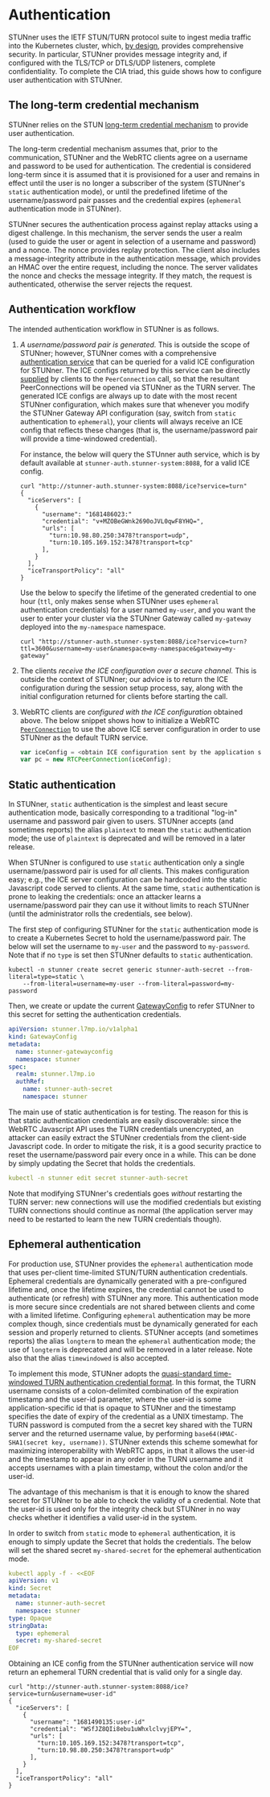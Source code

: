 # Authentication

STUNner uses the IETF STUN/TURN protocol suite to ingest media traffic into the Kubernetes cluster,
which, [by design](https://datatracker.ietf.org/doc/html/rfc5766#section-17), provides
comprehensive security. In particular, STUNner provides message integrity and, if configured with
the TLS/TCP or DTLS/UDP listeners, complete confidentiality. To complete the CIA triad, this guide
shows how to configure user authentication with STUNner.

## The long-term credential mechanism

STUNner relies on the STUN [long-term credential
mechanism](https://www.rfc-editor.org/rfc/rfc8489.html#page-26) to provide user authentication.

The long-term credential mechanism assumes that, prior to the communication, STUNner and the WebRTC
clients agree on a username and password to be used for authentication.  The credential is
considered long-term since it is assumed that it is provisioned for a user and remains in effect
until the user is no longer a subscriber of the system (STUNner's `static` authentication mode),
or until the predefined lifetime of the username/password pair passes and the credential expires
(`ephemeral` authentication mode in STUNner).

STUNner secures the authentication process against replay attacks using a digest challenge.  In
this mechanism, the server sends the user a realm (used to guide the user or agent in selection of
a username and password) and a nonce.  The nonce provides replay protection.  The client also
includes a message-integrity attribute in the authentication message, which provides an HMAC over
the entire request, including the nonce.  The server validates the nonce and checks the message
integrity.  If they match, the request is authenticated, otherwise the server rejects the request.

## Authentication workflow

The intended authentication workflow in STUNner is as follows.

1. *A username/password pair is generated.* This is outside the scope of STUNner; however, STUNner
   comes with a comprehensive [authentication
   service](https://github.com/l7mp/stunner-auth-service) that can be queried for a valid ICE
   configuration for STUNner.  The ICE configs returned by this service can be directly
   [supplied](https://developer.mozilla.org/en-US/docs/Web/API/RTCPeerConnection/RTCPeerConnection#parameters)
   by clients to the `PeerConnection` call, so that the resultant PeerConnections will be opened
   via STUNner as the TURN server. The generated ICE configs are always up to date with the most
   recent STUNner configuration, which makes sure that whenever you modify the STUNner Gateway API
   configuration (say, switch from `static` authentication to `ephemeral`), your clients will
   always receive an ICE config that reflects these changes (that is, the username/password pair
   will provide a time-windowed credential).
   
   For instance, the below will query the STUnner auth service, which is by default available at
   `stunner-auth.stunner-system:8088`, for a valid ICE config.

   ```console
   curl "http://stunner-auth.stunner-system:8088/ice?service=turn"
   {
     "iceServers": [
       {
         "username": "1681486023:"
         "credential": "v+MZOBeGWnk2690oJVL0qwF8YHQ=",
         "urls": [
           "turn:10.98.80.250:3478?transport=udp",
           "turn:10.105.169.152:3478?transport=tcp"
         ],
       }
     ],
     "iceTransportPolicy": "all"
   }
   ```

   Use the below to specify the lifetime of the generated credential to one hour (`ttl`, only makes sense when
   STUNner uses `ephemeral` authentication credentials) for a user named `my-user`, and you want
   the user to enter your cluster via the STUNner Gateway called `my-gateway` deployed into the
   `my-namespace` namespace.

   ```console
   curl "http://stunner-auth.stunner-system:8088/ice?service=turn?ttl=3600&username=my-user&namespace=my-namespace&gateway=my-gateway"
   ```
   
2. The clients *receive the ICE configuration over a secure channel.* This is outside the context
   of STUNner; our advice is to return the ICE configuration during the session setup process, say,
   along with the initial configuration returned for clients before starting the call.

3. WebRTC clients are *configured with the ICE configuration* obtained above. The below snippet
   shows how to initialize a WebRTC
   [`PeerConnection`](https://developer.mozilla.org/en-US/docs/Web/API/RTCPeerConnection/RTCPeerConnection)
   to use the above ICE server configuration in order to use STUNner as the default TURN service.

   ```javascript
   var iceConfig = <obtain ICE configuration sent by the application server>
   var pc = new RTCPeerConnection(iceConfig);
   ```

## Static authentication

In STUNner, `static` authentication is the simplest and least secure authentication mode, basically
corresponding to a traditional "log-in" username and password pair given to users. STUNner accepts
(and sometimes reports) the alias `plaintext` to mean the `static` authentication mode; the use of
`plaintext` is deprecated and will be removed in a later release.

When STUNner is configured to use `static` authentication only a single username/password pair is
used for *all* clients. This makes configuration easy; e.g., the ICE server configuration can be
hardcoded into the static Javascript code served to clients. At the same time, `static`
authentication is prone to leaking the credentials: once an attacker learns a username/password
pair they can use it without limits to reach STUNner (until the administrator rolls the
credentials, see below).

The first step of configuring STUNner for the `static` authentication mode is to create a
Kubernetes Secret to hold the username/password pair. The below will set the username to `my-user`
and the password to `my-password`. Note that if no `type` is set then STUNner defaults to `static`
authentication.

```console
kubectl -n stunner create secret generic stunner-auth-secret --from-literal=type=static \
    --from-literal=username=my-user --from-literal=password=my-password
```

Then, we create or update the current [GatewayConfig](REFERENCE.md) to refer STUNner to this secret
for setting the authentication credentials.

```yaml
apiVersion: stunner.l7mp.io/v1alpha1
kind: GatewayConfig
metadata:
  name: stunner-gatewayconfig
  namespace: stunner
spec:
  realm: stunner.l7mp.io
  authRef:
    name: stunner-auth-secret
    namespace: stunner
```

The main use of static authentication is for testing. The reason for this is that static
authentication credentials are easily discoverable: since the WebRTC Javascript API uses the TURN
credentials unencrypted, an attacker can easily extract the STUNner credentials from the
client-side Javascript code. In order to mitigate the risk, it is a good security practice to reset
the username/password pair every once in a while.  This can be done by simply updating the Secret
that holds the credentials.

```yaml
kubectl -n stunner edit secret stunner-auth-secret
```

Note that modifying STUNner's credentials goes *without* restarting the TURN server: new
connections will use the modified credentials but existing TURN connections should continue as
normal (the application server may need to be restarted to learn the new TURN credentials though).

## Ephemeral authentication

For production use, STUNner provides the `ephemeral` authentication mode that uses per-client
time-limited STUN/TURN authentication credentials.  Ephemeral credentials are dynamically generated
with a pre-configured lifetime and, once the lifetime expires, the credential cannot be used to
authenticate (or refresh) with STUNner any more. This authentication mode is more secure since
credentials are not shared between clients and come with a limited lifetime. Configuring
`ephemeral` authentication may be more complex though, since credentials must be dynamically
generated for each session and properly returned to clients. STUNner accepts (and sometimes
reports) the alias `longterm` to mean the `ephemeral` authentication mode; the use of `longterm` is
deprecated and will be removed in a later release. Note also that the alias `timewindowed` is also
accepted.

To implement this mode, STUNner adopts the [quasi-standard time-windowed TURN authentication
credential format](https://datatracker.ietf.org/doc/html/draft-uberti-behave-turn-rest-00). In this
format, the TURN username consists of a colon-delimited combination of the expiration timestamp and
the user-id parameter, where the user-id is some application-specific id that is opaque to STUNner
and the timestamp specifies the date of expiry of the credential as a UNIX timestamp. The TURN
password is computed from the a secret key shared with the TURN server and the returned username
value, by performing `base64(HMAC-SHA1(secret key, username))`. STUNner extends this scheme
somewhat for maximizing interoperability with WebRTC apps, in that it allows the user-id and the
timestamp to appear in any order in the TURN username and it accepts usernames with a plain
timestamp, without the colon and/or the user-id.

The advantage of this mechanism is that it is enough to know the shared secret for STUNner to be
able to check the validity of a credential. Note that the user-id is used only for the integrity
check but STUNner in no way checks whether it identifies a valid user-id in the system.

In order to switch from `static` mode to `ephemeral` authentication, it is enough to simply update
the Secret that holds the credentials. The below will set the shared secret `my-shared-secret` for
the ephemeral authentication mode.

```yaml
kubectl apply -f - <<EOF
apiVersion: v1
kind: Secret
metadata:
  name: stunner-auth-secret
  namespace: stunner
type: Opaque
stringData:
  type: ephemeral
  secret: my-shared-secret
EOF
```

Obtaining an ICE config from the STUNner authentication service will now return an ephemeral TURN
credential that is valid only for a single day. 

```console
curl "http://stunner-auth.stunner-system:8088/ice?service=turn&username=user-id"
{
  "iceServers": [
    {
      "username": "1681490135:user-id"
      "credential": "WSfJZ8QIi8ebu1uWhxlclvyjEPY=",
      "urls": [
        "turn:10.105.169.152:3478?transport=tcp",
        "turn:10.98.80.250:3478?transport=udp"
      ],
    }
  ],
  "iceTransportPolicy": "all"
}
```
